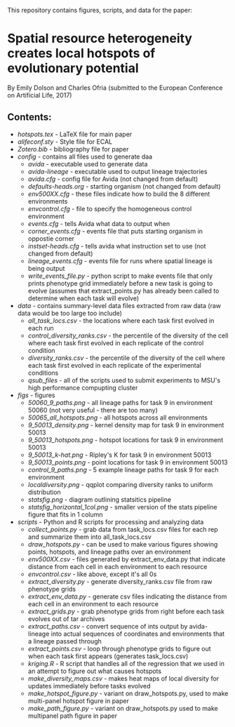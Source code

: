 This repository contains figures, scripts, and data for the paper:

# Spatial resource heterogeneity creates local hotspots of evolutionary potential
By Emily Dolson and Charles Ofria
(submitted to the European Conference on Artificial Life, 2017)

## Contents:
- *hotspots.tex* -  LaTeX file for main paper
- *alifeconf.sty* - Style file for ECAL
- *Zotero.bib* - bibliography file for paper
- *config* - contains all files used to generate daa
  - *avida* - executable used to generate data
  - *avida-lineage* - executable used to output lineage trajectories
  - *avida.cfg* - config file for Avida (not changed from default)
  - *defaults-heads.org* - starting organism (not changed from default)
  - *env500XX.cfg* - these files indicate how to build the 8 different environments
  - *envcontrol.cfg* - file to specify the homogeneous control environment
  - *events.cfg* - tells Avida what data to output when
  - *corner_events.cfg* - events file that puts starting organism in oppostie corner
  - *instset-heads.cfg* - tells avida what instruction set to use (not changed from default)
  - *lineage_events.cfg* - events file for runs where spatial lineage is being output
  - *write_events_file.py* - python script to make events file that only prints phenotype grid immediately before a new task is going to evolve (assumes that extract_points.py has already been called to determine when each task will evolve)
- *data* - contains summary-level data files extracted from raw data (raw data would be too large too include)
  - *all_task_locs.csv* - the locations where each task first evolved in each run
  - *control_diversity_ranks.csv* - the percentile of the diversity of the cell where each task first evolved in each replicate of the control condition
  - *diversity_ranks.csv* - the percentile of the diversity of the cell where each task first evolved in each replicate of the experimental conditions
  - *qsub_files* - all of the scripts used to submit experiments to MSU's high performance compupting cluster
- *figs* - figures
  - *50060_9_paths.png* - all lineage paths for task 9 in environment 50060 (not very useful - there are too many)
  - *50065_all_hotspots.png* - all hotspots across all environments
  - *9_50013_density.png* - kernel density map for task 9 in environment 50013
  - *9_50013_hotspots.png* - hotspot locations for task 9 in environment 50013
  - *9_50013_k-hat.png* - Ripley's K for task 9 in environment 50013
  - *9_50013_points.png* - point locations for task 9 in environment 50013
  - *control_9_paths.png* - 5 example lineage paths for task 9 for each environment
  - *localdiversity.png* - qqplot comparing diversity ranks to uniform distribution
  - *statsfig.png* - diagram outlining statsitics pipeline
  - *statsfig_horizontal_1col.png* - smaller version of the stats pipeline figure that fits in 1 column
- *scripts* - Python and R scripts for processing and analyzing data
  - *collect_points.py* - grab data from task_locs.csv files for each rep and summarize them into all_task_locs.csv
  - *draw_hotspots.py* - can be used to make various figures showing points, hotspots, and lineage paths over an environment
  - *env500XX.csv* - files generated by extract_env_data.py that indicate distance from each cell in each environment to each resource
  - *envcontrol.csv* - like above, except it's all 0s
  - *extract_diversity.py* - generate diversity_ranks.csv file from raw phenotype grids
  - *extract_env_data.py* - generate csv files indicating the distance from each cell in an environment to each resource
  - *extract_grids.py* - grab phenotype grids from right before each task evolves out of tar archives
  - *extract_paths.csv* - convert sequence of ints output by avida-lineage into actual sequences of coordinates and environments that a lineage passed through
  - *extract_points.csv* - loop through phenotype grids to figure out when each task first appears (generates task_locs.csv)
  - *kriging.R* - R script that handles all of the regression that we used in an attempt to figure out what causes hotspots
  - *make_diversity_maps.csv* - makes heat maps of local diversity for updates immediately before tasks evolved
  - *make_hotspot_figure.py* - variant on draw_hotspots.py, used to make multi-panel hotspot figure in paper
  - *make_path_figure.py* - variant on draw_hotspots.py used to make multipanel path figure in paper
  
